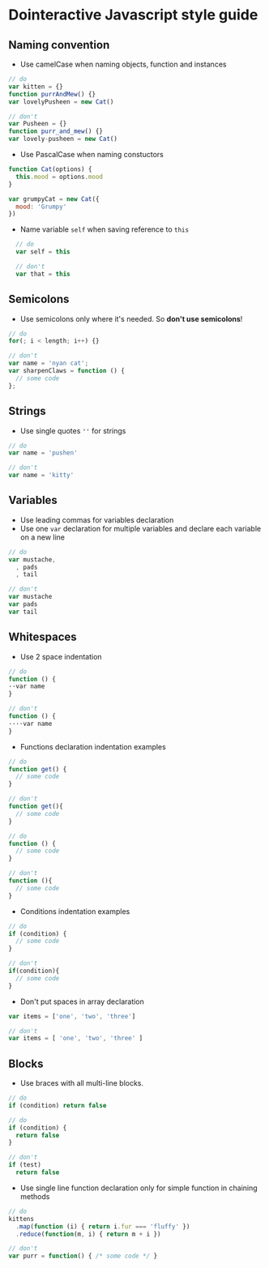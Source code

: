 # Dointeractive Javascript style guide

## <a name="naming convention">Naming convention</a>
  - Use camelCase when naming objects, function and instances

  ````javascript
  // do
  var kitten = {}
  function purrAndMew() {}
  var lovelyPusheen = new Cat()

  // don't
  var Pusheen = {}
  function purr_and_mew() {}
  var lovely-pusheen = new Cat()
  ````

  - Use PascalCase when naming constuctors

  ````javascript
  function Cat(options) {
    this.mood = options.mood
  }

  var grumpyCat = new Cat({
    mood: 'Grumpy'
  })
  ````

  - Name variable `self` when saving reference to `this`

  ````javascript
    // do
    var self = this

    // don't
    var that = this
  ````

## <a name='semicolons'>Semicolons</a>
  - Use semicolons only where it's needed. So __don't use semicolons__!

  ```` javascript
  // do 
  for(; i < length; i++) {}

  // don't
  var name = 'nyan cat';
  var sharpenClaws = function () {
    // some code
  };
  ````

## <a name='strings'>Strings</a>

  - Use single quotes `''` for strings

  ````javascript
  // do
  var name = 'pushen'

  // don't
  var name = 'kitty'
  ````

## <a name='variables'>Variables</a>

  - Use leading commas for variables declaration
  - Use one `var` declaration for multiple variables and declare each variable on a new line

  ````javascript
  // do
  var mustache, 
    , pads
    , tail

  // don't
  var mustache
  var pads
  var tail
  ````

## <a name="whitespaces">Whitespaces</a>
  
  - Use 2 space indentation

  ````javascript
  // do
  function () {
  ··var name
  }

  // don't
  function () {
  ····var name
  }
  ````
  
  - Functions declaration indentation examples 

  ````javascript
  // do 
  function get() {
    // some code
  }

  // don't
  function get(){
    // some code
  }

  // do
  function () {
    // some code
  }
  
  // don't
  function (){
    // some code
  }
  ````
  
  - Conditions indentation examples

  ````javascript
  // do
  if (condition) {
    // some code
  }

  // don't
  if(condition){
    // some code
  }
  ````

  - Don't put spaces in array declaration

  ````javascript
  var items = ['one', 'two', 'three']

  // don't
  var items = [ 'one', 'two', 'three' ]
  ````


## <a name='blocks'>Blocks</a>

  - Use braces with all multi-line blocks.

  ````javascript
  // do
  if (condition) return false

  // do
  if (condition) {
    return false
  }

  // don't
  if (test)
    return false
  ````

  - Use single line function declaration only for simple function in chaining methods

  ````javascript
  // do 
  kittens
    .map(function (i) { return i.fur === 'fluffy' })
    .reduce(function(m, i) { return m + i })

  // don't
  var purr = function() { /* some code */ }
